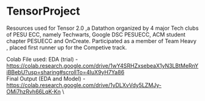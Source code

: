 # TensorProject
 Resources used for Tensor 2.0 ,a Datathon organized by 4 major Tech clubs of PESU ECC, namely Techwarts, Google DSC PESUECC, ACM student chapter PESUECC and OnCreate.
 Participated as a member of Team Heavy , placed first runner up for the Competive track.
 
 Colab File used:
 EDA (trial) - https://colab.research.google.com/drive/1wY4SRHZxsebeaX1yN3LBtMeRnYiBBebU?usp=sharing#scrollTo=4IuX9yH7Ya86 \
 Final Output (EDA and Model) - https://colab.research.google.com/drive/1yDLXvVdy5LZMJy-OMi7hzRvh66LqK-Kn \


